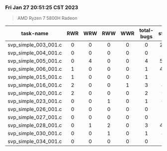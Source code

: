 ### Fri Jan 27 20:51:25 CST 2023
> AMD   Ryzen   7   5800H Radeon

| task-name | RWR | WRW | RWW | WWR | total-bugs| state | total time(ms) |
| :---: | :---: | :---: | :---: | :---: | :---: | :---: | :---: | 
| svp_simple_003_001.c | 0 | 0 | 0 | 0 | 0 | 291 | 210 |
| svp_simple_004_001.c | 0 | 0 | 0 | 0 | 0 | 76 | 42 |
| svp_simple_005_001.c | 0 | 4 | 0 | 0 | 4 | 535 | 278 |
| svp_simple_006_001.c | 1 | 0 | 0 | 0 | 1 | 465 | 357 |
| svp_simple_015_001.c | 1 | 0 | 0 | 0 | 1 | 58 | 69 |
| svp_simple_016_001.c | 2 | 0 | 0 | 1 | 3 | 42 | 58 |
| svp_simple_020_001.c | 2 | 0 | 0 | 0 | 2 | 91 | 152 |
| svp_simple_023_001.c | 0 | 0 | 1 | 0 | 1 | 60 | 56 |
| svp_simple_026_001.c | 0 | 0 | 0 | 0 | 0 | 16 | 21 |
| svp_simple_027_001.c | 0 | 0 | 0 | 0 | 0 | 16 | 22 |
| svp_simple_028_001.c | 0 | 1 | 2 | 0 | 3 | 461 | 220 |
| svp_simple_030_001.c | 0 | 0 | 1 | 0 | 1 | 45 | 52 |
| svp_simple_034_001.c | 0 | 0 | 0 | 0 | 0 | 30 | 29 |
